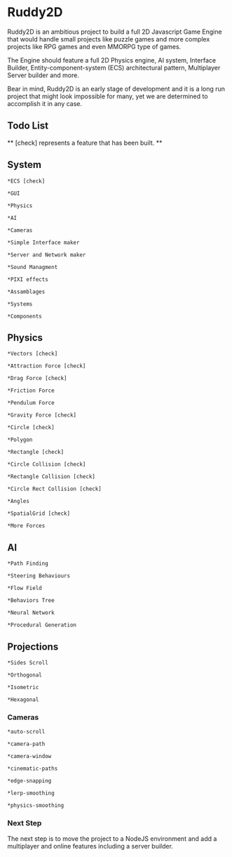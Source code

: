 # Ruddy2D

Ruddy2D is an ambitious project to build a full 2D Javascript Game Engine that would handle small projects like puzzle games and more complex projects like RPG games and even MMORPG type of games.

The Engine should feature a full 2D Physics engine, AI system, Interface Builder, Entity-component-system (ECS) architectural pattern, Multiplayer Server builder and more.

Bear in mind, Ruddy2D is an early stage of development and it is a long run project that might look impossible for many, yet we are determined to accomplish it in any case.

## Todo List

** [check] represents a feature that has been built. **

## System

	*ECS [check]
	
	*GUI
	
	*Physics
	
	*AI
	
	*Cameras
	
	*Simple Interface maker
	
	*Server and Network maker
	
	*Sound Managment
	
	*PIXI effects
	
	*Assamblages
	
	*Systems
	
	*Components

## Physics
	*Vectors [check]
	
	*Attraction Force [check]
	
	*Drag Force [check]
	
	*Friction Force
	
	*Pendulum Force
	
	*Gravity Force [check]
	
	*Circle [check]
	
	*Polygon
	
	*Rectangle [check]
	
	*Circle Collision [check]
	
	*Rectangle Collision [check]
	
	*Circle Rect Collision [check]
	
	*Angles
	
	*SpatialGrid [check]
	
	*More Forces

## AI
	*Path Finding
	
	*Steering Behaviours
	
	*Flow Field
	
	*Behaviors Tree
	
	*Neural Network
	
	*Procedural Generation
	
## Projections
	*Sides Scroll
	
	*Orthogonal
	
	*Isometric
	
	*Hexagonal

### Cameras
	*auto-scroll
	
	*camera-path
	
	*camera-window
	
	*cinematic-paths
	
	*edge-snapping
	
	*lerp-smoothing
	
	*physics-smoothing

### Next Step
The next step is to move the project to a NodeJS environment and add a multiplayer and online features including a server builder.
